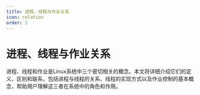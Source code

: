 ```yaml
---
title: 进程、线程与作业关系
icon: relation
order: 2
---
```


# 进程、线程与作业关系

进程、线程和作业是Linux系统中三个密切相关的概念。本文将详细介绍它们的定义、区别和联系，包括进程与线程的关系、线程的实现方式以及作业控制的基本概念，帮助用户理解这三者在系统中的角色和作用。
